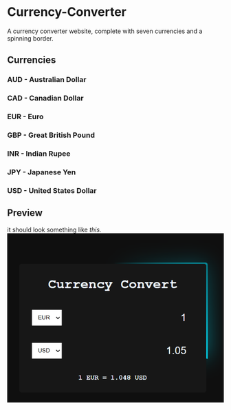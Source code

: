 # Currency-Converter
A currency converter website, complete with seven currencies and a spinning border.


## Currencies
### AUD - Australian Dollar
### CAD - Canadian Dollar
### EUR - Euro
### GBP - Great British Pound
### INR - Indian Rupee
### JPY - Japanese Yen
### USD - United States Dollar

## Preview
it should look something like *this.*
![Preview of the site](Screenshot.png)
